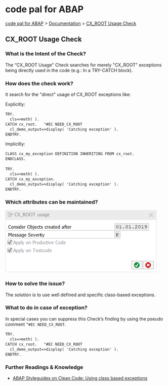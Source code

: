 # code pal for ABAP

[code pal for ABAP](../../README.md) > [Documentation](../check_documentation.md) > [CX_ROOT Usage Check](cx-root-usage.md)

## CX_ROOT Usage Check

### What is the Intent of the Check?

The “CX_ROOT Usage" Check searches for merely "CX_ROOT" exceptions being directly used in the code (e.g.: In a TRY-CATCH block). 

### How does the check work?

It search for the "direct" usage of CX_ROOT exceptions like:

Explicitly:
```abap
TRY.
  cls=>meth( ).
CATCH cx_root.   "#EC NEED_CX_ROOT
  cl_demo_output=>display( 'Catching exception' ).
ENDTRY.
```

Implicitly:
```abap
CLASS cx_my_exception DEFINITION INHERITING FROM cx_root.
ENDCLASS.

TRY.
  cls=>meth( ).
CATCH cx_my_exception.
  cl_demo_output=>display( 'Catching exception' ).
ENDTRY.
```

### Which attributes can be maintained?

![Attributes](./imgs/cx_root_usage.png)

### How to solve the issue?

The solution is to use well defined and specific class-based exceptions.

### What to do in case of exception?

In special cases you can suppress this Check’s finding by using the pseudo comment `“#EC NEED_CX_ROOT`.

```abap
TRY.
  cls=>meth( ).
CATCH cx_root.   "#EC NEED_CX_ROOT
  cl_demo_output=>display( 'Catching exception' ).
ENDTRY.
```

### Further Readings & Knowledge

* [ABAP Styleguides on Clean Code: Using class based exceptions](https://github.com/SAP/styleguides/blob/master/clean-abap/CleanABAP.md#use-class-based-exceptions)

